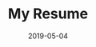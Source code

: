 ---
slug: '/resume'
date: '2019-05-04'
title: 'My Resume'
sectionHeaders: ['Education', 'Languages', 'Experience']
sectionData: ['education data', 'language data', 'experience data']
---